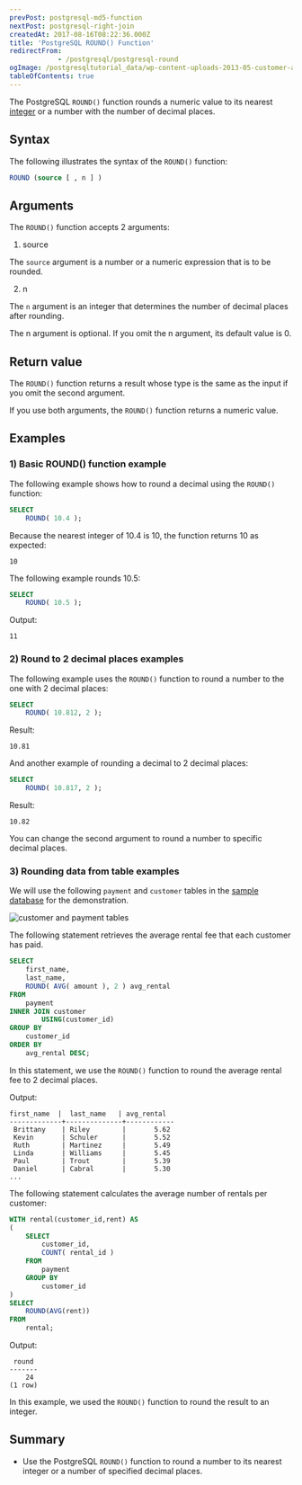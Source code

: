 ```yaml
---
prevPost: postgresql-md5-function
nextPost: postgresql-right-join
createdAt: 2017-08-16T08:22:36.000Z
title: 'PostgreSQL ROUND() Function'
redirectFrom: 
            - /postgresql/postgresql-round
ogImage: /postgresqltutorial_data/wp-content-uploads-2013-05-customer-and-payment-tables.png
tableOfContents: true
---
```



The PostgreSQL `ROUND()` function rounds a numeric value to its nearest [integer](/postgresql/postgresql-integer) or a number with the number of decimal places.

## Syntax

The following illustrates the syntax of the `ROUND()` function:

```sql
ROUND (source [ , n ] )
```

## Arguments

The `ROUND()` function accepts 2 arguments:

1. source

The `source` argument is a number or a numeric expression that is to be rounded.

2. n

The `n` argument is an integer that determines the number of decimal places after rounding.

The n argument is optional. If you omit the n argument, its default value is 0.

## Return value

The `ROUND()` function returns a result whose type is the same as the input if you omit the second argument.

If you use both arguments, the `ROUND()` function returns a numeric value.

## Examples

### 1) Basic ROUND() function example

The following example shows how to round a decimal using the `ROUND()` function:

```sql
SELECT
    ROUND( 10.4 );
```

Because the nearest integer of 10.4 is 10, the function returns 10 as expected:

```text
10
```

The following example rounds 10.5:

```sql
SELECT
    ROUND( 10.5 );
```

Output:

```text
11
```

### 2) Round to 2 decimal places examples

The following example uses the `ROUND()` function to round a number to the one with 2 decimal places:

```sql
SELECT
    ROUND( 10.812, 2 );
```

Result:

```text
10.81
```

And another example of rounding a decimal to 2 decimal places:

```sql
SELECT
    ROUND( 10.817, 2 );
```

Result:

```text
10.82
```

You can change the second argument to round a number to specific decimal places.

### 3) Rounding data from table examples

We will use the following `payment` and `customer` tables in the [sample database](/postgresql/postgresql-getting-started/postgresql-sample-database) for the demonstration.

![customer and payment tables](/postgresqltutorial_data/wp-content-uploads-2013-05-customer-and-payment-tables.png)

The following statement retrieves the average rental fee that each customer has paid.

```sql
SELECT
    first_name,
    last_name,
    ROUND( AVG( amount ), 2 ) avg_rental
FROM
    payment
INNER JOIN customer
        USING(customer_id)
GROUP BY
    customer_id
ORDER BY
    avg_rental DESC;
```

In this statement, we use the `ROUND()` function to round the average rental fee to 2 decimal places.

Output:

```
first_name  |  last_name   | avg_rental
-------------+--------------+------------
 Brittany    | Riley        |       5.62
 Kevin       | Schuler      |       5.52
 Ruth        | Martinez     |       5.49
 Linda       | Williams     |       5.45
 Paul        | Trout        |       5.39
 Daniel      | Cabral       |       5.30
...
```

The following statement calculates the average number of rentals per customer:

```sql
WITH rental(customer_id,rent) AS
(
    SELECT
        customer_id,
        COUNT( rental_id )
    FROM
        payment
    GROUP BY
        customer_id
)
SELECT
    ROUND(AVG(rent))
FROM
    rental;
```

Output:

```
 round
-------
    24
(1 row)
```

In this example, we used the `ROUND()` function to round the result to an integer.

## Summary

- Use the PostgreSQL `ROUND()` function to round a number to its nearest integer or a number of specified decimal places.

